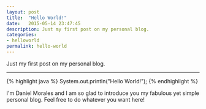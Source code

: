 ```yaml
---
layout: post
title:  "Hello World!"
date:   2015-05-14 23:47:45
description: Just my first post on my personal blog.
categories:
- helloworld
permalink: hello-world
---
```


Just my first post on my personal blog.

___

{% highlight java %}
System.out.println("Hello World!");
{% endhighlight %}

I'm Daniel Morales and I am so glad to introduce you my fabulous yet simple personal blog. Feel free to do whatever you want here!